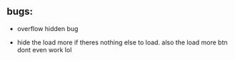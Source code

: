 ## bugs:

* overflow hidden bug

* hide the load more if theres nothing else to load. also the load more btn dont even work lol